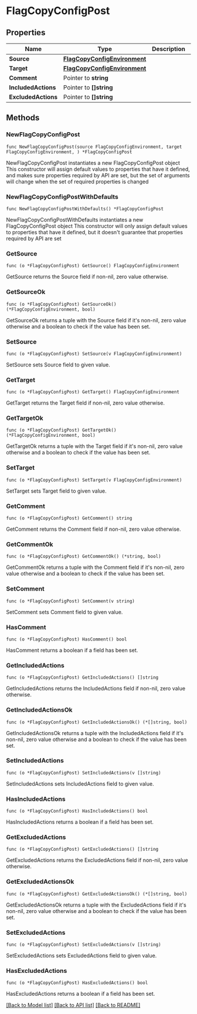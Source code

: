 # FlagCopyConfigPost

## Properties

Name | Type | Description | Notes
------------ | ------------- | ------------- | -------------
**Source** | [**FlagCopyConfigEnvironment**](FlagCopyConfigEnvironment.md) |  | 
**Target** | [**FlagCopyConfigEnvironment**](FlagCopyConfigEnvironment.md) |  | 
**Comment** | Pointer to **string** |  | [optional] 
**IncludedActions** | Pointer to **[]string** |  | [optional] 
**ExcludedActions** | Pointer to **[]string** |  | [optional] 

## Methods

### NewFlagCopyConfigPost

`func NewFlagCopyConfigPost(source FlagCopyConfigEnvironment, target FlagCopyConfigEnvironment, ) *FlagCopyConfigPost`

NewFlagCopyConfigPost instantiates a new FlagCopyConfigPost object
This constructor will assign default values to properties that have it defined,
and makes sure properties required by API are set, but the set of arguments
will change when the set of required properties is changed

### NewFlagCopyConfigPostWithDefaults

`func NewFlagCopyConfigPostWithDefaults() *FlagCopyConfigPost`

NewFlagCopyConfigPostWithDefaults instantiates a new FlagCopyConfigPost object
This constructor will only assign default values to properties that have it defined,
but it doesn't guarantee that properties required by API are set

### GetSource

`func (o *FlagCopyConfigPost) GetSource() FlagCopyConfigEnvironment`

GetSource returns the Source field if non-nil, zero value otherwise.

### GetSourceOk

`func (o *FlagCopyConfigPost) GetSourceOk() (*FlagCopyConfigEnvironment, bool)`

GetSourceOk returns a tuple with the Source field if it's non-nil, zero value otherwise
and a boolean to check if the value has been set.

### SetSource

`func (o *FlagCopyConfigPost) SetSource(v FlagCopyConfigEnvironment)`

SetSource sets Source field to given value.


### GetTarget

`func (o *FlagCopyConfigPost) GetTarget() FlagCopyConfigEnvironment`

GetTarget returns the Target field if non-nil, zero value otherwise.

### GetTargetOk

`func (o *FlagCopyConfigPost) GetTargetOk() (*FlagCopyConfigEnvironment, bool)`

GetTargetOk returns a tuple with the Target field if it's non-nil, zero value otherwise
and a boolean to check if the value has been set.

### SetTarget

`func (o *FlagCopyConfigPost) SetTarget(v FlagCopyConfigEnvironment)`

SetTarget sets Target field to given value.


### GetComment

`func (o *FlagCopyConfigPost) GetComment() string`

GetComment returns the Comment field if non-nil, zero value otherwise.

### GetCommentOk

`func (o *FlagCopyConfigPost) GetCommentOk() (*string, bool)`

GetCommentOk returns a tuple with the Comment field if it's non-nil, zero value otherwise
and a boolean to check if the value has been set.

### SetComment

`func (o *FlagCopyConfigPost) SetComment(v string)`

SetComment sets Comment field to given value.

### HasComment

`func (o *FlagCopyConfigPost) HasComment() bool`

HasComment returns a boolean if a field has been set.

### GetIncludedActions

`func (o *FlagCopyConfigPost) GetIncludedActions() []string`

GetIncludedActions returns the IncludedActions field if non-nil, zero value otherwise.

### GetIncludedActionsOk

`func (o *FlagCopyConfigPost) GetIncludedActionsOk() (*[]string, bool)`

GetIncludedActionsOk returns a tuple with the IncludedActions field if it's non-nil, zero value otherwise
and a boolean to check if the value has been set.

### SetIncludedActions

`func (o *FlagCopyConfigPost) SetIncludedActions(v []string)`

SetIncludedActions sets IncludedActions field to given value.

### HasIncludedActions

`func (o *FlagCopyConfigPost) HasIncludedActions() bool`

HasIncludedActions returns a boolean if a field has been set.

### GetExcludedActions

`func (o *FlagCopyConfigPost) GetExcludedActions() []string`

GetExcludedActions returns the ExcludedActions field if non-nil, zero value otherwise.

### GetExcludedActionsOk

`func (o *FlagCopyConfigPost) GetExcludedActionsOk() (*[]string, bool)`

GetExcludedActionsOk returns a tuple with the ExcludedActions field if it's non-nil, zero value otherwise
and a boolean to check if the value has been set.

### SetExcludedActions

`func (o *FlagCopyConfigPost) SetExcludedActions(v []string)`

SetExcludedActions sets ExcludedActions field to given value.

### HasExcludedActions

`func (o *FlagCopyConfigPost) HasExcludedActions() bool`

HasExcludedActions returns a boolean if a field has been set.


[[Back to Model list]](../README.md#documentation-for-models) [[Back to API list]](../README.md#documentation-for-api-endpoints) [[Back to README]](../README.md)


